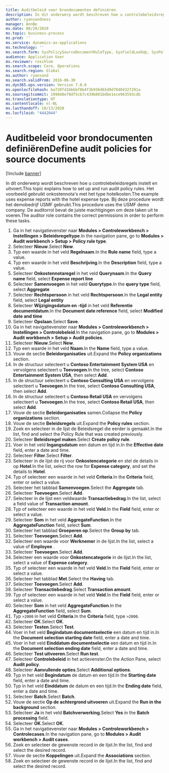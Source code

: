 ```yaml
---
title: Auditbeleid voor brondocumenten definiëren
description: In dit onderwerp wordt beschreven hoe u controlebeleidsregels instelt en uitvoert.
author: ryansandness
manager: AnnBe
ms.date: 08/20/2019
ms.topic: business-process
ms.prod: ''
ms.service: dynamics-ax-applications
ms.technology: ''
ms.search.form: SysPolicySourceDocumentRuleType, SysFieldLookUp, SysPolicyListPage, SysPolicy, AuditPolicyRule, SysQueryForm, SysQueryFieldLookUp, AuditPolicyDateSelection, AuditPolicyAdditionalOption, BatchJob, CaseDetail
audience: Application User
ms.reviewer: roschlom
ms.search.scope: Core, Operations
ms.search.region: Global
ms.author: ryansand
ms.search.validFrom: 2016-06-30
ms.dyn365.ops.version: Version 7.0.0
ms.openlocfilehash: ba720fd1bbbbf8b4f3b936d65d9d7840432f291a
ms.sourcegitcommit: 199848e78df5cb7c439b001bdbe1ece963593cdb
ms.translationtype: HT
ms.contentlocale: nl-NL
ms.lasthandoff: 10/13/2020
ms.locfileid: "4442044"
---
```

# <a name="define-audit-policies-for-source-documents"></a><span data-ttu-id="45bc0-103">Auditbeleid voor brondocumenten definiëren</span><span class="sxs-lookup"><span data-stu-id="45bc0-103">Define audit policies for source documents</span></span>

[!include [banner](../../includes/banner.md)]

<span data-ttu-id="45bc0-104">In dit onderwerp wordt beschreven hoe u controlebeleidsregels instelt en uitvoert.</span><span class="sxs-lookup"><span data-stu-id="45bc0-104">This topic explains how to set up and run audit policy rules.</span></span> <span data-ttu-id="45bc0-105">Het voorbeeld gebruikt onkostennota's met het type hotelkosten.</span><span class="sxs-lookup"><span data-stu-id="45bc0-105">The example uses expense reports with the hotel expense type.</span></span> <span data-ttu-id="45bc0-106">Bij deze procedure wordt het demobedrijf USMF gebruikt.</span><span class="sxs-lookup"><span data-stu-id="45bc0-106">This procedure uses the USMF demo company.</span></span> <span data-ttu-id="45bc0-107">De auditorrol bevat de juiste machtigingen om deze taken uit te voeren.</span><span class="sxs-lookup"><span data-stu-id="45bc0-107">The auditor role contains the correct permissions in order to perform these tasks.</span></span>

1. <span data-ttu-id="45bc0-108">Ga in het navigatievenster naar **Modules > Controleworkbench > Instellingen > Beleidsregeltype**.</span><span class="sxs-lookup"><span data-stu-id="45bc0-108">In the navigation pane, go to **Modules > Audit workbench > Setup > Policy rule type**.</span></span>
2. <span data-ttu-id="45bc0-109">Selecteer **Nieuw**.</span><span class="sxs-lookup"><span data-stu-id="45bc0-109">Select **New**.</span></span>
3. <span data-ttu-id="45bc0-110">Typ een waarde in het veld **Regelnaam**.</span><span class="sxs-lookup"><span data-stu-id="45bc0-110">In the **Rule name** field, type a value.</span></span>
4. <span data-ttu-id="45bc0-111">Typ een waarde in het veld **Beschrijving**.</span><span class="sxs-lookup"><span data-stu-id="45bc0-111">In the **Description** field, type a value.</span></span>
5. <span data-ttu-id="45bc0-112">Selecteer **Onkostennotaregel** in het veld **Querynaam**.</span><span class="sxs-lookup"><span data-stu-id="45bc0-112">In the **Query name** field, select **Expense report line**</span></span>
6. <span data-ttu-id="45bc0-113">Selecteer **Samenvoegen** in het veld **Querytype**.</span><span class="sxs-lookup"><span data-stu-id="45bc0-113">In the **query type** field, select **Aggregate**</span></span>
7. <span data-ttu-id="45bc0-114">Selecteer **Rechtspersoon** in het veld **Rechtspersoon**.</span><span class="sxs-lookup"><span data-stu-id="45bc0-114">In the **Legal entity** field, select **Legal entity**</span></span>
8. <span data-ttu-id="45bc0-115">Selecteer **Wijzigingsdatum en -tijd** in het veld **Referentie documentdatum**.</span><span class="sxs-lookup"><span data-stu-id="45bc0-115">In the **Document date reference** field, select **Modified date and time**</span></span>
9. <span data-ttu-id="45bc0-116">Selecteer **Opslaan**.</span><span class="sxs-lookup"><span data-stu-id="45bc0-116">Select **Save**.</span></span>
10. <span data-ttu-id="45bc0-117">Ga in het navigatievenster naar **Modules > Controleworkbench > Instellingen > Controlebeleid**.</span><span class="sxs-lookup"><span data-stu-id="45bc0-117">In the navigation pane, go to **Modules > Audit workbench > Setup > Audit policies**.</span></span>
11. <span data-ttu-id="45bc0-118">Selecteer **Nieuw**.</span><span class="sxs-lookup"><span data-stu-id="45bc0-118">Select **New**.</span></span>
12. <span data-ttu-id="45bc0-119">Typ een waarde in het veld **Naam**.</span><span class="sxs-lookup"><span data-stu-id="45bc0-119">In the **Name** field, type a value.</span></span>
13. <span data-ttu-id="45bc0-120">Vouw de sectie **Beleidorganisaties** uit.</span><span class="sxs-lookup"><span data-stu-id="45bc0-120">Expand the **Policy organizations** section.</span></span>
14. <span data-ttu-id="45bc0-121">In de structuur selecteert u **Contoso Entertainment System USA** en vervolgens selecteert u **Toevoegen**.</span><span class="sxs-lookup"><span data-stu-id="45bc0-121">In the tree, select **Contoso Entertainment System USA**, then select **Add**.</span></span>
15. <span data-ttu-id="45bc0-122">In de structuur selecteert u **Contoso Consulting USA** en vervolgens selecteert u **Toevoegen**.</span><span class="sxs-lookup"><span data-stu-id="45bc0-122">In the tree, select **Contoso Consulting USA**, then select **Add**.</span></span>
16. <span data-ttu-id="45bc0-123">In de structuur selecteert u **Contoso Retail USA** en vervolgens selecteert u **Toevoegen**.</span><span class="sxs-lookup"><span data-stu-id="45bc0-123">In the tree, select **Contoso Retail USA**, then select **Add**.</span></span>
17. <span data-ttu-id="45bc0-124">Vouw de sectie **Beleidorganisaties** samen.</span><span class="sxs-lookup"><span data-stu-id="45bc0-124">Collapse the **Policy organizations** section.</span></span>
18. <span data-ttu-id="45bc0-125">Vouw de sectie **Beleidsregels** uit.</span><span class="sxs-lookup"><span data-stu-id="45bc0-125">Expand the **Policy rules** section.</span></span>
19. <span data-ttu-id="45bc0-126">Zoek en selecteer in de lijst de Beleidsregel die eerder is gemaakt.</span><span class="sxs-lookup"><span data-stu-id="45bc0-126">In the list, find and select the Policy Rule that was created previously.</span></span>
20. <span data-ttu-id="45bc0-127">Selecteer **Beleidsregel maken**.</span><span class="sxs-lookup"><span data-stu-id="45bc0-127">Select **Create policy rule**.</span></span>
21. <span data-ttu-id="45bc0-128">Voer in het veld **Ingangsdatum** een datum en tijd in.</span><span class="sxs-lookup"><span data-stu-id="45bc0-128">In the **Effective date** field, enter a date and time.</span></span>
22. <span data-ttu-id="45bc0-129">Selecteer **Filter**.</span><span class="sxs-lookup"><span data-stu-id="45bc0-129">Select **Filter**.</span></span>
23. <span data-ttu-id="45bc0-130">Selecteer in de lijst de rij voor **Onkostencategorie** en stel de details in op **Hotel**.</span><span class="sxs-lookup"><span data-stu-id="45bc0-130">In the list, select the row for **Expense category**, and set the details to **Hotel**.</span></span>
24. <span data-ttu-id="45bc0-131">Typ of selecteer een waarde in het veld **Criteria**.</span><span class="sxs-lookup"><span data-stu-id="45bc0-131">In the **Criteria** field, enter or select a value.</span></span>
25. <span data-ttu-id="45bc0-132">Selecteer het tabblad **Samenvoegen**.</span><span class="sxs-lookup"><span data-stu-id="45bc0-132">Select the **Aggregate** tab.</span></span>
26. <span data-ttu-id="45bc0-133">Selecteer **Toevoegen**.</span><span class="sxs-lookup"><span data-stu-id="45bc0-133">Select **Add**.</span></span>
27. <span data-ttu-id="45bc0-134">Selecteer in de lijst een veldwaarde **Transactiebedrag**.</span><span class="sxs-lookup"><span data-stu-id="45bc0-134">In the list, select a field value of **Transaction amount**.</span></span>
28. <span data-ttu-id="45bc0-135">Typ of selecteer een waarde in het veld **Veld**.</span><span class="sxs-lookup"><span data-stu-id="45bc0-135">In the **Field** field, enter or select a value.</span></span>
29. <span data-ttu-id="45bc0-136">Selecteer **Som** in het veld **AggregateFunction**.</span><span class="sxs-lookup"><span data-stu-id="45bc0-136">In the **AggregateFunction** field, select **Sum**.</span></span>
30. <span data-ttu-id="45bc0-137">Selecteer het tabblad **Groeperen op**.</span><span class="sxs-lookup"><span data-stu-id="45bc0-137">Select the **Group by** tab.</span></span>
31. <span data-ttu-id="45bc0-138">Selecteer **Toevoegen**.</span><span class="sxs-lookup"><span data-stu-id="45bc0-138">Select **Add**.</span></span>
32. <span data-ttu-id="45bc0-139">Selecteer een waarde voor **Werknemer** in de lijst.</span><span class="sxs-lookup"><span data-stu-id="45bc0-139">In the list, select a value of **Employee** .</span></span>
33. <span data-ttu-id="45bc0-140">Selecteer **Toevoegen**.</span><span class="sxs-lookup"><span data-stu-id="45bc0-140">Select **Add**.</span></span>
34. <span data-ttu-id="45bc0-141">Selecteer een waarde voor **Onkostencategorie** in de lijst.</span><span class="sxs-lookup"><span data-stu-id="45bc0-141">In the list, select a value of **Expense category**.</span></span>
35. <span data-ttu-id="45bc0-142">Typ of selecteer een waarde in het veld **Veld**.</span><span class="sxs-lookup"><span data-stu-id="45bc0-142">In the **Field** field, enter or select a value.</span></span>
36. <span data-ttu-id="45bc0-143">Selecteer het tabblad **Met**.</span><span class="sxs-lookup"><span data-stu-id="45bc0-143">Select the **Having** tab.</span></span>
37. <span data-ttu-id="45bc0-144">Selecteer **Toevoegen**.</span><span class="sxs-lookup"><span data-stu-id="45bc0-144">Select **Add**.</span></span>
38. <span data-ttu-id="45bc0-145">Selecteer **Transactiebedrag**.</span><span class="sxs-lookup"><span data-stu-id="45bc0-145">Select **Transaction amount**.</span></span>
39. <span data-ttu-id="45bc0-146">Typ of selecteer een waarde in het veld **Veld**.</span><span class="sxs-lookup"><span data-stu-id="45bc0-146">In the **Field** field, enter or select a value.</span></span>
40. <span data-ttu-id="45bc0-147">Selecteer **Som** in het veld **AggregateFunction**.</span><span class="sxs-lookup"><span data-stu-id="45bc0-147">In the **AggregateFunction** field, select **Sum**.</span></span>
41. <span data-ttu-id="45bc0-148">Typ `>2000` in het veld **Criteria**.</span><span class="sxs-lookup"><span data-stu-id="45bc0-148">In the **Criteria** field, type `>2000`.</span></span>
42. <span data-ttu-id="45bc0-149">Selecteer **OK**.</span><span class="sxs-lookup"><span data-stu-id="45bc0-149">Select **OK**.</span></span>
43. <span data-ttu-id="45bc0-150">Selecteer **Testen**.</span><span class="sxs-lookup"><span data-stu-id="45bc0-150">Select **Test**.</span></span>
44. <span data-ttu-id="45bc0-151">Voer in het veld **Begindatum documentselectie** een datum en tijd in.</span><span class="sxs-lookup"><span data-stu-id="45bc0-151">In the **Document selection starting date** field, enter a date and time.</span></span>
45. <span data-ttu-id="45bc0-152">Voer in het veld **Einddatum documentselectie** een datum en tijd in.</span><span class="sxs-lookup"><span data-stu-id="45bc0-152">In the **Document selection ending date** field, enter a date and time.</span></span>
46. <span data-ttu-id="45bc0-153">Selecteer **Test uitvoeren**.</span><span class="sxs-lookup"><span data-stu-id="45bc0-153">Select **Run test**.</span></span>
47. <span data-ttu-id="45bc0-154">Selecteer **Controlebeleid** in het actievenster.</span><span class="sxs-lookup"><span data-stu-id="45bc0-154">On the Action Pane, select **Audit policy**.</span></span>
48. <span data-ttu-id="45bc0-155">Selecteer **Aanvullende opties**.</span><span class="sxs-lookup"><span data-stu-id="45bc0-155">Select **Additional options**.</span></span>
49. <span data-ttu-id="45bc0-156">Typ in het veld **Begindatum** de datum en een tijd.</span><span class="sxs-lookup"><span data-stu-id="45bc0-156">In the **Starting date** field, enter a date and time.</span></span>
50. <span data-ttu-id="45bc0-157">Typ in het veld **Einddatum** de datum en een tijd.</span><span class="sxs-lookup"><span data-stu-id="45bc0-157">In the **Ending date** field, enter a date and time.</span></span>
51. <span data-ttu-id="45bc0-158">Selecteer **Batch**.</span><span class="sxs-lookup"><span data-stu-id="45bc0-158">Select **Batch**.</span></span>
52. <span data-ttu-id="45bc0-159">Vouw de sectie **Op de achtergrond uitvoeren** uit.</span><span class="sxs-lookup"><span data-stu-id="45bc0-159">Expand the **Run in the background** section.</span></span>
53. <span data-ttu-id="45bc0-160">Selecteer **Ja** in het veld **Batchverwerking**.</span><span class="sxs-lookup"><span data-stu-id="45bc0-160">Select **Yes** in the **Batch processing** field.</span></span>
54. <span data-ttu-id="45bc0-161">Selecteer **OK**.</span><span class="sxs-lookup"><span data-stu-id="45bc0-161">Select **OK**.</span></span>
55. <span data-ttu-id="45bc0-162">Ga in het navigatievenster naar **Modules > Controleworkbench > Controlecases**.</span><span class="sxs-lookup"><span data-stu-id="45bc0-162">In the navigation pane, go to **Modules > Audit workbench > Audit cases**.</span></span>
56. <span data-ttu-id="45bc0-163">Zoek en selecteer de gewenste record in de lijst.</span><span class="sxs-lookup"><span data-stu-id="45bc0-163">In the list, find and select the desired record.</span></span>
57. <span data-ttu-id="45bc0-164">Vouw de sectie **Koppelingen** uit.</span><span class="sxs-lookup"><span data-stu-id="45bc0-164">Expand the **Associations** section.</span></span>
58. <span data-ttu-id="45bc0-165">Zoek en selecteer de gewenste record in de lijst.</span><span class="sxs-lookup"><span data-stu-id="45bc0-165">In the list, find and select the desired record.</span></span>

